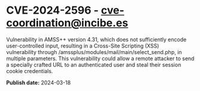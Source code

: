 # CVE-2024-2596 - cve-coordination@incibe.es

Vulnerability in AMSS++ version 4.31, which does not sufficiently encode user-controlled input, resulting in a Cross-Site Scripting (XSS) vulnerability through /amssplus/modules/mail/main/select_send.php, in multiple parameters. This vulnerability could allow a remote attacker to send a specially crafted URL to an authenticated user and steal their session cookie credentials.

**Publish date:** 2024-03-18
